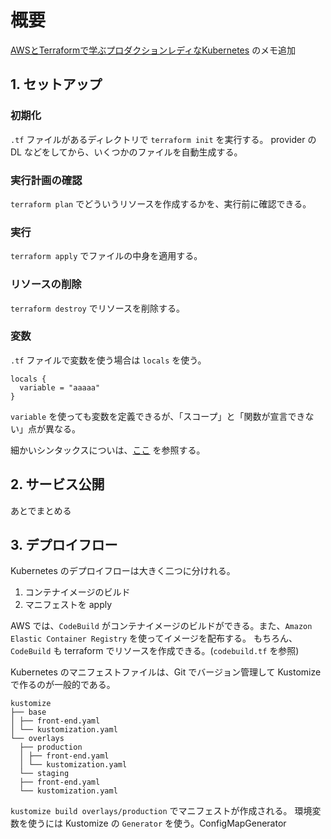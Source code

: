 # 概要

[AWSとTerraformで学ぶプロダクションレディなKubernetes](https://techbookfest.org/product/6493637175148544?productVariantID=4853391664611328) のメモ追加

## 1. セットアップ

### 初期化

`.tf` ファイルがあるディレクトリで `terraform init` を実行する。 provider の DL などをしてから、いくつかのファイルを自動生成する。

### 実行計画の確認

`terraform plan` でどういうリソースを作成するかを、実行前に確認できる。

### 実行

`terraform apply` でファイルの中身を適用する。

### リソースの削除

`terraform destroy` でリソースを削除する。

### 変数

`.tf` ファイルで変数を使う場合は `locals` を使う。

```hcl-terraform
locals {
  variable = "aaaaa"
}
```

`variable` を使っても変数を定義できるが、「スコープ」と「関数が宣言できない」点が異なる。

細かいシンタックスについは、[ここ](https://y-ohgi.com/introduction-terraform/handson/syntax/#output) を参照する。

## 2. サービス公開

あとでまとめる

## 3. デプロイフロー

Kubernetes のデプロイフローは大きく二つに分けれる。

1. コンテナイメージのビルド
2. マニフェストを apply

AWS では、`CodeBuild` がコンテナイメージのビルドができる。また、`Amazon Elastic Container Registry` を使ってイメージを配布する。
もちろん、`CodeBuild` も terraform でリソースを作成できる。(`codebuild.tf` を参照)

Kubernetes のマニフェストファイルは、Git でバージョン管理して Kustomize で作るのが一般的である。

```
kustomize
├── base
│ ├── front-end.yaml
│ └── kustomization.yaml 
└── overlays
  ├── production
  │ ├── front-end.yaml
  │ └── kustomization.yaml
  └── staging
  ├── front-end.yaml 
  └── kustomization.yaml
```

`kustomize build overlays/production` でマニフェストが作成される。
環境変数を使うには Kustomize の `Generator` を使う。ConfigMapGenerator 